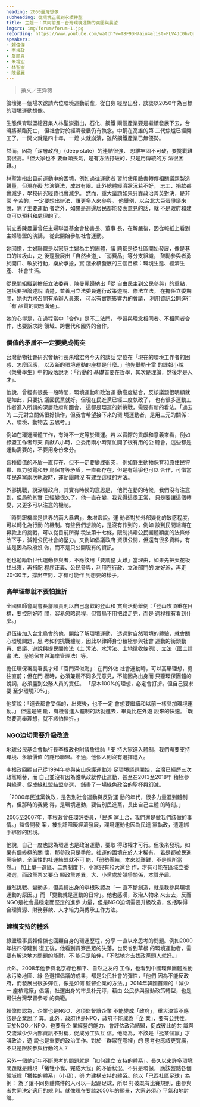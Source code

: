 ```yaml
---
heading: 2050臺灣想像
subheading: 從環境正義到永續轉型
title: 主題一：共同前進－台灣環境運動的突圍與展望
imgsrc: img/forum/forum-1.jpg
recording: https://www.youtube.com/watch?v=T8F9DH7aiu4&list=PLV4Jc0hvQg9H-bix1jZ3fcYKC-o3UbMVR
speakers:
- 賴偉傑
- 李根政
- 詹順貴
- 朱增宏
- 林聖崇
- 陳曼麗
---
```

> 撰文／王舜薇

論壇第一個場次邀請六位環境運動前輩，從自身
經歷出發，談談以2050年為目標的環境運動想像。

生態保育聯盟總召集人林聖崇指出，石化、鋼鐵
兩個產業要是繼續發展下去，台灣將瀕臨死亡，
但社會對於經濟發展仍有執念。中鋼在高雄的第
二代焦爐已經開工了，一開火就是四十年，一熄
火就崩潰，雖然鋼鐵產業已無優勢。

然而，因為「深層政府」（deep state）的連結很強、
思維牢固不可破，要挑戰難度很高。「但大家也不
要垂頭喪氣，是有方法打破的，只是用傳統的方
法很困難。」

林聖崇指出目前運動中的困境，例如過往運動者
習於使用臉書轉傳相關議題製造聲量，但現在礙
於演算法，成效有限。此外總體經濟狀況若不好，
志工、捐款都會減少，學校研究經費也會減少。
然而，重大議題如果只靠政治菁英對決，是非常
辛苦的，一定要想出辦法，讓更多人來參與。
他舉例，以台北大巨蛋爭議來說，除了主要運動
者之外，如果是週邊居民都能發表意見的話，就
不是政府和建商可以預料和處理的了。

前立委陳曼麗曾任主婦聯盟基金會秘書長、董事
長，在解嚴後，因從報紙上看到主婦聯盟的演講，
從此開始參加社會運動。

她回憶，主婦聯盟是以家庭主婦為主的團體，議
題都是從社區開始發展，像是巷口的垃圾山，之
後還發展出「自然步道」、「消費品」等分支組織，
鼓勵參與者勇於開口、敏於行動，樂於承擔，實
踐永續發展的三個目標：環境生態、經濟生產、
社會生活。

從民間組織到擔任立法委員，陳曼麗歸納出「從
自由民主到公民參與」的重點，包括要把論述說
清楚，並善用立法委員進行政策遊說、修法立法。
在擔任立委期間，她也力求召開有承辦人員來，
可以有實際影響力的會議， 利用資訊公開進行「有
品質的問題溝通」。

她的心得是，在過程當中「合作」是不二法門，
學習與理念相同者、不相同者合作，也要訴求跨
領域、跨世代和國界的合作。

### 價值的矛盾不一定要變成衝突

台灣動物社會研究會執行長朱增宏將今天的談話
定位在「現在的環境工作者的困惑、怎麼回應，
以及新的環境運動的座標是什麼。」他先舉勒卡雷
的諜報小說《榮譽學生》中的段落說明：「行動的
基礎首要在哲學，其次是理論，然後才是人才」。

他說，曾經有很長一段時間，環境運動和政治運
動高度結合，反核議題很明顯就是如此，只要抗
議國民黨就好。但現在民進黨已經二度執政了，
也有很多運動工作者進入所謂的深層政府和國會，
這都是環運的新挑戰，需要有新的看法。「過去的
二元對立關係很好操作，但我會希望接下來的環
境運動者，是用三元的關係：人、環境、動物去
去思考。」

例如在環運團體工作，有時不一定等於環運。若
以實際的貢獻和意義來看，例如綠盟工作者每天
貢獻八小時，立委用兩小時幫忙開了很有用的公
聽會，這些都是運動需要的，不要用身份來分。

各種價值的矛盾一直存在，但不一定要變成衝突，
例如野生動物保育和原住民狩獵、風力發電和野
鳥保育等矛盾，一直都存在，但是有競爭也可以
合作，可惜當年民進黨兩次執政時，運動團體沒
有建立這樣的方法。

外部挑戰，說深層政府，其實有時候的意思是，
他們在動的時候，我們沒有注意到，但局勢其實
已經變很久了。他一直在變，我覺得這很正常，
只是要讓這個轉變，又更多可以注意的機制。

「時間跟機率是世界的兩大暴君」，朱增宏說。運
動者對於外部變化的敏感程度，可以轉化為行動
的機制。有些我們想談的，是沒有作到的，例如
談到民間組織在募款上的挑戰，可以從目前所得
稅法第十七條，限制捐贈公民團體額度的法條修
改下手，減輕公民社會的壓力。又例如倡議政府
資訊公開，但還有很多資料，有些是因為政府沒
做，而不是只公開現有的資訊。

他也勉勵新世代運動參與者，不應該用「要調整
太難」當理由，如果先把天花板找出來，再搭配
程序正義、公民參與，利用在行政、立法部門的
友好派，再走20-30年，撐出空間，才有可能作
到想要的樣子。

### 高舉理想就不要怕挫折

全國律師會副會長詹順貴則以自己喜歡的登山和
賞鳥活動舉例：「登山攻頂重在目標，要控制好時
間，容易忽略過程，但賞鳥不用把路走完，而是
過程裡有看到什麼。」

退伍後加入台北鳥會的他，開始了解環境運動，
透過對自然環境的體驗，就會關心環境問題，思
考如何挑戰體制，因此以律師身份積極參與社會
運動的街頭動員、倡議、遊說與提民間修法（土
污法、水污法、土地徵收條例）、立法（國土計畫
法、溼地保育與海岸管理法）等。

擔任環保署副署長才知「官門深似海」：在門外做
社會運動時，可以高舉理想，勇往直前；但在門
裡時，必須兼聽不同多元意見，不能因為出身而
只聽環保團體的說詞，必須盡到公務人員的責任。
「原本100%的理想，必定會打折。但自己要求要
至少環境70%」。

他笑說：「進去都會受傷的，出來後，也不一定
會想要繼續和以前一樣參加環境運動。」 但還是鼓
勵，有機會進入體制的話就進去，畢竟比在外遊
說來的快速。「既然要高舉理想，就不該怕挫折。」

### NGO迫切需要升級改造

地球公民基金會執行長李根政也附議詹律師「支
持大家進入體制，我們需要支持環境、永續價值
的隱形聯盟。不過，他個人則沒有選擇進入。

李根政回顧自己從1994年參與柴山保護運動涉
足環境議題開始，台灣已經歷三次政黨輪替，而
自己並沒有因為誰執政就停止運動，甚至在2013至2018年
積極參與綠黨、促成綠社盟結盟參選，
鋪畫了一場綠色政治的聖杯與幻滅。

「2000年民進黨執政，是告別社會運動與反對運
動的年代，很多力量進到體制內，但那時的我覺
得，是環境運動，要告別民進黨，長出自己主體
的時刻。」

2005至2007年，李根政曾任環評委員，「民進
黨上台，我們還是做我們該做的事情。」監督開發
案，被批評阻礙經濟發展，環境運動也因為民進
黨執政，遭逢綁手綁腳的困境。

他說，自己一度也認為環運也是政治運動，要取
得政權才可行。但後來發現，如果有個終極的關
懷，那參政只是手段。社運的困境在於人才稀有，
若是都被民進黨吸納，全面性的社運結盟就不可
能，「弱勢團結，本來就艱難，不是理所當然。」
加上單一選區、二票制度下，小黨只有和大黨合
作，才有可能在區域立委勝選，而政黨票又要凸
顯政黨差異，大、小黨處於競爭關係，本質矛盾。

雖然挑戰、變動多，但美術出身的李根政認為「一
直不斷創造，就是我參與環境運動的原因。」而
「變動就是運動的日常」。他也感嘆，政治人物來
來去去，反而NGO是社會最穩定而堅定的進步
力量，但是NGO迫切需要升級改造，包括取得
合理資源、財務募款、人才培力與傳承工作方法。

### 建構支持的體系

綠盟理事長賴偉傑也回顧自身的環運歷程，分享
一直以來思考的問題。例如2000年核四停建到
復工後，他看到貢寮民眾的失落，也反省到草根
的環境運動者，需要有解決地方問題的能耐，不
能只是陪伴，「不然地方去找政黨頭人就好。」

此外，2008年他參與北京綠色和平、自然之友的
工作，也看到中國環保團體推動水污染地圖、綠
色選擇倡議的成果，都是公民社會的彈性，「他們
因為不能反政府，而發展出很多彈性，像是如何
監督企業的方法。」2014年韓國首爾的「減少一
座核電廠」倡議，社運出身的市長朴元淳，藉由
公民參與發動政策轉型，也是可供台灣學習參考
的典範。

賴偉傑認為，企業也是NGO，必須監督讓企業
不能變成「政府」，重大決策不應該是企業說了
算。此外，政府也是NPO，政府不能成為「企
業」，要有公共性。至於NGO／NPO，也要有企
業經營的能力、會評估政治結盟，促成彼此的共
識與交流減少少內部資訊不對稱，促成分工與互
信。他認為，不該是「挺某個黨」才叫政治，遊
說也是重要的政治工作。對於「群眾在哪裡」的
思考也應該更寬廣， 不只是限於參與行動的人？

另外一個他近年不斷思考的問題就是「如何建立
支持的體系」。長久以來許多環境問題就是體現
「犧牲小我、完成大我」的矛盾狀況。不只是環保，
應該盤點各個領域裡「犧牲的體系」（小我），努
力建構支持的體系。他以「巴西社區足球」為例：
為了讓不同身體條件的人可以一起踢足球，所以
打破既有比賽規則，由參與者共同決定適用的規
則。就像現在要談2050年的願景，大家必須心
平氣和地討論。
